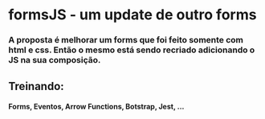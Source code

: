 # formsJS - um update de outro forms

### A proposta é melhorar um forms que foi feito somente com html e css. Então o mesmo está sendo recriado adicionando o JS na sua composição.

## Treinando:
#### Forms, Eventos, Arrow Functions, Botstrap, Jest, ...



